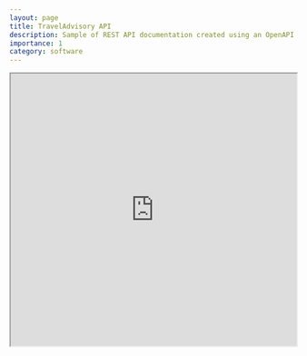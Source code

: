 ```yaml
---
layout: page
title: TravelAdvisory API
description: Sample of REST API documentation created using an OpenAPI specification in YAML format. The interactive HTML view was generated using Redocly.
importance: 1
category: software
---
```


<iframe src="https://theomoondev.github.io/assets/html/traveladvisory-api.html" width="100%" height="480px" allow="autoplay"></iframe>
